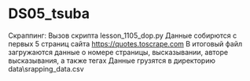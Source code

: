 # DS05_tsuba

Скраппинг:
Вызов скрипта lesson_1105_dop.py
Данные собирются с первых 5 страниц сайта https://quotes.toscrape.com
В итоговый файл загружаются данные о номере страницы, высказывании, авторе высказывания, а также тегах
Данные грузятся в директорию data\srapping_data.csv